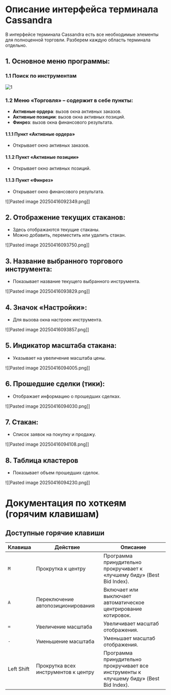 # Описание интерфейса терминала Cassandra

В интерфейсе терминала Cassandra есть все необходимые элементы для полноценной торговли. Разберем каждую область терминала отдельно.

## 1. Основное меню программы:

### 1.1 Поиск по инструментам

![1](..\images\Pasted%20image%2020250416093558.png)
### 1.2 Меню «Торговля» – содержит в себе пункты:
- **Активные ордера**: вызов окна активных заказов.
- **Активные позиции**: вызов окна активных позиций.
- **Финрез**: вызов окна финансового результата.

#### 1.1.1 Пункт «Активные ордера»
- Открывает окно активных заказов.

#### 1.1.2 Пункт «Активные позиции»
- Открывает окно активных позиций.

#### 1.1.3 Пункт «Финрез»
- Открывает окно финансового результата.

![[Pasted image 20250416092349.png]]
## 2. Отображение текущих стаканов:
- Здесь отображаются текущие стаканы.
- Можно добавить, переместить или удалить стакан.

![[Pasted image 20250416093750.png]]
## 3. Название выбранного торгового инструмента:
- Показывает название текущего выбранного инструмента.

![[Pasted image 20250416093829.png]]
## 4. Значок «Настройки»:
- Для вызова окна настроек инструмента.

![[Pasted image 20250416093857.png]]
## 5. Индикатор масштаба стакана:
- Указывает на увеличение масштаба цены.

![[Pasted image 20250416094005.png]]

## 6. Прошедшие сделки (тики):
- Отображает информацию о прошедших сделках.

![[Pasted image 20250416094030.png]]

## 7. Стакан:
- Список заявок на покупку и продажу.

![[Pasted image 20250416094108.png]]

## 8. Таблица кластеров
- Показывает объем прошедших сделок.

![[Pasted image 20250416094230.png]]

#  Документация по хоткеям (горячим клавишам)

##  Доступные горячие клавиши

| Клавиша    | Действие                             | Описание                                                                                |
| ---------- | ------------------------------------ | --------------------------------------------------------------------------------------- |
| `M`        | Прокрутка к центру                   | Программа принудительно прокручивает к «лучшему биду» (Best Bid Index).                 |
| `A`        | Переключение автопозиционирования    | Включает или выключает автоматическое центрирование котировок.                          |
| `=`        | Увеличение масштаба                  | Увеличивает масштаб отображения.                                                        |
| `-`        | Уменьшение масштаба                  | Уменьшает масштаб отображения.                                                          |
| Left Shift | Прокрутка всех инструментов к центру | Программа принудительно прокручивает все инструменты к «лучшему биду» (Best Bid Index). |
